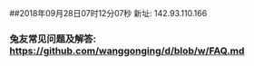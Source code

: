 ##2018年09月28日07时12分07秒 新址: 142.93.110.166
### 兔友常见问题及解答: https://github.com/wanggonging/d/blob/w/FAQ.md
